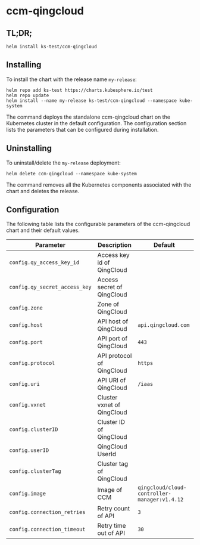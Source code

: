 # ccm-qingcloud

## TL;DR;

```console
helm install ks-test/ccm-qingcloud
```

## Installing

To install the chart with the release name `my-release`:

```console
helm repo add ks-test https://charts.kubesphere.io/test
helm repo update
helm install --name my-release ks-test/ccm-qingcloud --namespace kube-system
```

The command deploys the standalone ccm-qingcloud chart on the Kubernetes cluster in the default configuration. The configuration section lists the parameters that can be configured during installation.

## Uninstalling

To uninstall/delete the `my-release` deployment:

```console
helm delete ccm-qingcloud --namespace kube-system
```

The command removes all the Kubernetes components associated with the chart and deletes the release.

## Configuration

The following table lists the configurable parameters of the ccm-qingcloud chart and their default values.

Parameter | Description | Default
--- | --- | ---
`config.qy_access_key_id` | Access key id of QingCloud |
`config.qy_secret_access_key` | Access secret of QingCloud |
`config.zone` | Zone of QingCloud |
`config.host` | API host of QingCloud | `api.qingcloud.com`
`config.port` | API port of QingCloud | `443`
`config.protocol` | API protocol of QingCloud  | `https`
`config.uri` | API URI of QingCloud | `/iaas`
`config.vxnet` | Cluster vxnet of QingCloud |
`config.clusterID` | Cluster ID of QingCloud |
`config.userID` | QingCloud UserId |
`config.clusterTag` | Cluster tag of QingCloud |
`config.image` | Image of CCM | `qingcloud/cloud-controller-manager:v1.4.12`
`config.connection_retries` | Retry count of API | `3`
`config.connection_timeout` | Retry time out of API | `30`
